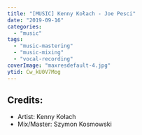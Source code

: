 ```yaml
---
title: "[MUSIC] Kenny Kołach - Joe Pesci"
date: "2019-09-16"
categories:
  - "music"
tags:
  - "music-mastering"
  - "music-mixing"
  - "vocal-recording"
coverImage: "maxresdefault-4.jpg"
ytid: Cw_kU0V7Mog
---
```

## Credits:

- Artist: Kenny Kołach
- Mix/Master: Szymon Kosmowski
